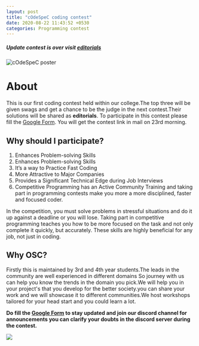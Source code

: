 ```yaml
---
layout: post
title: "cOdeSpeC coding contest"
date: 2020-08-22 11:43:52 +0530
categories: Programming contest
---
```


##### Update contest is over visit [editorials](https://github.com/oscvizag/Coding-Contest-Editorials)

![cOdeSpeC poster](https://cdn.discordapp.com/attachments/745136761885425674/746418791180795994/Banner3.jpg)

# About

This is our first coding contest held within our college.The top three will be given swags and get a chance to be the judge
in the next contest.Their solutions will be shared as <strong>editorials</strong>.
To participate in this contest please fill the [Google Form](https://bit.ly/OSCinvite).
You will get the contest link in mail on 23rd morning.

## Why should I participate?

1. Enhances Problem-solving Skills
2. Enhances Problem-solving Skills
3. It’s a way to Practice Fast Coding
4. More Attractive to Major Companies
5. Provides a Significant Technical Edge during Job Interviews
6. Competitive Programming has an Active Community
   Training and taking part in programming contests make you more a more disciplined, faster and focused coder.

In the competition, you must solve problems in stressful situations and do it up against a deadline or you will lose. Taking part in competitive programming teaches you how to be more focused on the task and not only complete it quickly, but accurately. These skills are highly beneficial for any job, not just in coding.

## Why OSC?

Firstly this is maintained by 3rd and 4th year students.The leads in the community are well experienced in different domains
So journey with us can help you know the trends in the domain you pick.We will help you in your project's that you develop for the better society.you can share your work and we will showcase it to different communities.We host workshops tailored for your head start and you could learn a lot.

<strong>Do fill the [Google Form](https://bit.ly/OSCinvite) to stay updated and join our discord channel for announcements
you can clarify your doubts in the discord server during the contest.</strong>

<img src="https://media.giphy.com/media/LmNwrBhejkK9EFP504/source.gif">
